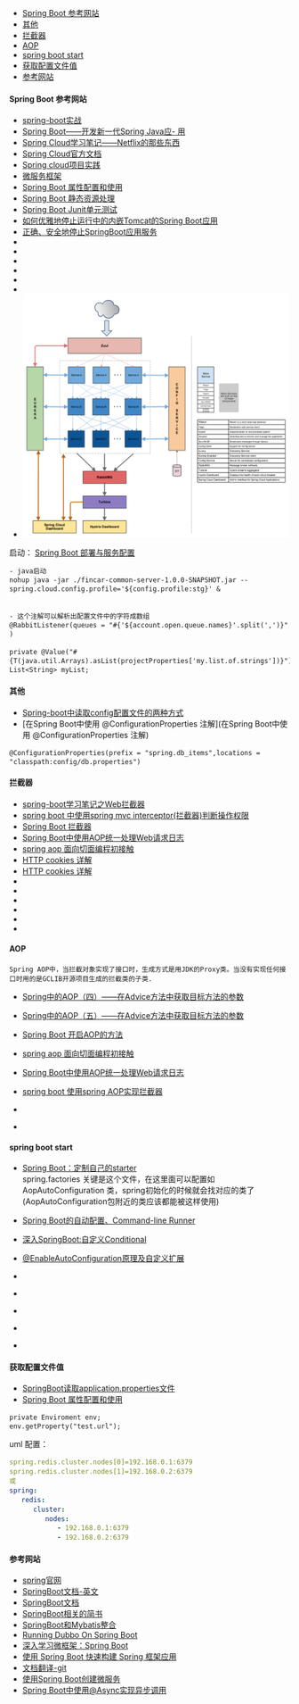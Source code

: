 
<!-- toc -->

- [Spring Boot 参考网站](#spring-boot-参考网站)
- [其他](#其他)
- [拦截器](#拦截器)
- [AOP](#aop)
- [spring boot start](#spring-boot-start)
- [获取配置文件值](#获取配置文件值)
- [参考网站](#参考网站)

<!-- tocstop -->



#### Spring Boot 参考网站
- [spring-boot实战](http://blog.csdn.net/liaokailin?viewmode=contents)
- [Spring Boot——开发新一代Spring Java应- 用](http://www.tianmaying.com/tutorial/spring-boot-overview)
- [Spring Cloud学习笔记——Netflix的那些东西](http://blog.loli.io/2016/02/21/spring-cloud-netflix-01/)
- [Spring Cloud官方文档](http://cloud.spring.io/spring-cloud-static/docs/1.0.x/spring-cloud.html)
- [Spring cloud项目实践](http://sail-y.github.io/2016/03/21/Spring-cloud项目实践/)
- [微服务框架](http://www.cnblogs.com/skyblog/category/774535.html)
- [Spring Boot 属性配置和使用 ](http://blog.csdn.net/isea533/article/details/50281151)
- [ Spring Boot 静态资源处理 ](http://blog.csdn.net/isea533/article/details/50412212)
- [Spring Boot Junit单元测试](https://yq.aliyun.com/articles/6925)
- [如何优雅地停止运行中的内嵌Tomcat的Spring Boot应用](http://jaskey.github.io/blog/2016/04/05/shutdown-spring-boot-application-gracefully/)
- [正确、安全地停止SpringBoot应用服务](http://www.jianshu.com/p/44ef43b282f0)
- []()
- []()
- []()
- []()
- []()
- []()
- []()
  ![example](../label/img/架构图.png)


启动：
[Spring Boot 部署与服务配置](http://blog.csdn.net/catoop/article/details/50588851)

```
- java启动
nohup java -jar ./fincar-common-server-1.0.0-SNAPSHOT.jar --spring.cloud.config.profile='${config.profile:stg}' &


- 这个注解可以解析出配置文件中的字符成数组
@RabbitListener(queues = "#{'${account.open.queue.names}'.split(',')}" )

private @Value("#{T(java.util.Arrays).asList(projectProperties['my.list.of.strings'])}") List<String> myList;

```

#### 其他
- [Spring-boot中读取config配置文件的两种方式](http://www.aichengxu.com/view/2543992)
- [在Spring Boot中使用 @ConfigurationProperties 注解](在Spring Boot中使用 @ConfigurationProperties 注解)
```
@ConfigurationProperties(prefix = "spring.db_items",locations = "classpath:config/db.properties")
```


#### 拦截器
- [spring-boot学习笔记之Web拦截器](http://www.jianshu.com/p/f14ed6ca4e56)
- [spring boot 中使用spring mvc interceptor(拦截器)判断操作权限](https://my.oschina.net/gmd/blog/615849)
- [Spring Boot 拦截器](http://blog.csdn.net/catoop/article/details/50501696)
- [Spring Boot中使用AOP统一处理Web请求日志
  ](http://www.tuicool.com/articles/3qY7vqj)
- [spring aop 面向切面编程初接触](http://www.cnblogs.com/lic309/p/4079194.html)
- [HTTP cookies 详解](http://www.jianshu.com/p/8731e8d62b3d)
- [HTTP cookies 详解](http://bubkoo.com/2014/04/21/http-cookies-explained/)
- []()
- []()
- []()
- []()
- []()
- []()

#### AOP
    Spring AOP中，当拦截对象实现了接口时，生成方式是用JDK的Proxy类。当没有实现任何接口时用的是GCLIB开源项目生成的拦截类的子类.
- [ Spring中的AOP（四）——在Advice方法中获取目标方法的参数](http://blog.csdn.net/caomiao2006/article/details/51287200)
- [Spring中的AOP（五）——在Advice方法中获取目标方法的参数](https://my.oschina.net/itblog/blog/211693)


- [Spring Boot 开启AOP的方法](http://www.jianshu.com/p/c690de40e2bf)
- [spring aop 面向切面编程初接触](http://www.cnblogs.com/lic309/p/4079194.html)
- [Spring Boot中使用AOP统一处理Web请求日志](http://www.tuicool.com/articles/3qY7vqj)
- [spring boot 使用spring AOP实现拦截器](http://blog.csdn.net/clementad/article/details/52035199)
- []()
- []()

#### spring boot start
- [Spring Boot：定制自己的starter](http://www.jianshu.com/p/85460c1d835a)  
  spring.factories 关键是这个文件，在这里面可以配置如AopAutoConfiguration 类，spring初始化的时候就会找对应的类了(AopAutoConfiguration包附近的类应该都能被这样使用)

- [Spring Boot的自动配置、Command-line Runner](http://www.jianshu.com/p/846bb2d26ff8)  
- [深入SpringBoot:自定义Conditional](http://www.jianshu.com/p/1d0fb7cd8a26)
- [@EnableAutoConfiguration原理及自定义扩展](http://blog.csdn.net/xiaoyu411502/article/details/52770723)
- []()
- []()
- []()
- []()
- []()

#### 获取配置文件值
- [SpringBoot读取application.properties文件](http://blog.csdn.net/jixuju/article/details/52205500)
- [ Spring Boot 属性配置和使用 ](http://blog.csdn.net/isea533/article/details/50281151)
```
private Enviroment env;
env.getProperty("test.url");
```



uml 配置：

````yaml
spring.redis.cluster.nodes[0]=192.168.0.1:6379  
spring.redis.cluster.nodes[1]=192.168.0.2:6379  
或  
spring:  
   redis:  
      cluster:  
         nodes:  
            - 192.168.0.1:6379  
            - 192.168.0.2:6379  
````







#### 参考网站

- [spring官网](http://start.spring.io/)
- [SpringBoot文档-英文](http://docs.spring.io/spring-boot/docs/current-SNAPSHOT/reference/htmlsingle/?cm_mc_uid=14358288081314078496117&cm_mc_sid_50200000=1465543344)
- [SpringBoot文档](https://qbgbook.gitbooks.io/spring-boot-reference-guide-zh/content/)
- [SpringBoot相关的简书](http://www.jianshu.com/collection/f0cf6eae1754)
- [SpringBoot和Mybatis整合](http://www.jianshu.com/p/5ef281100bb6#)
- [Running Dubbo On Spring Boot](http://www.jianshu.com/p/ed466de44967)
- [深入学习微框架：Spring Boot](http://www.infoq.com/cn/articles/microframeworks1-spring-boot)
- [使用 Spring Boot 快速构建 Spring 框架应用](https://www.ibm.com/developerworks/cn/java/j-lo-spring-boot/)
- [文档翻译-git](https://github.com/qibaoguang/Spring-Boot-Reference-Guide/blob/master/SUMMARY.md#summary)
- [使用Spring Boot创建微服务](http://www.infoq.com/cn/articles/boot-microservices)
- [Spring Boot中使用@Async实现异步调用](http://blog.didispace.com/springbootasync/)
